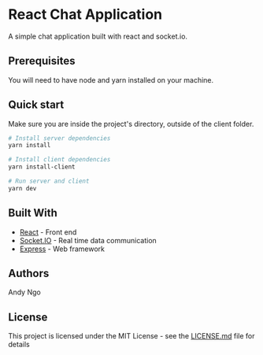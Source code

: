 # React Chat Application

A simple chat application built with react and socket.io.

## Prerequisites

You will need to have node and yarn installed on your machine.

## Quick start
Make sure you are inside the project's directory, outside of the client folder.
```zsh
# Install server dependencies
yarn install

# Install client dependencies
yarn install-client

# Run server and client
yarn dev
```


## Built With

* [React](https://reactjs.org/) - Front end
* [Socket.IO](https://socket.io/) - Real time data communication
* [Express](https://expressjs.com/) - Web framework

## Authors

Andy Ngo


## License

This project is licensed under the MIT License - see the [LICENSE.md](LICENSE.md) file for details
